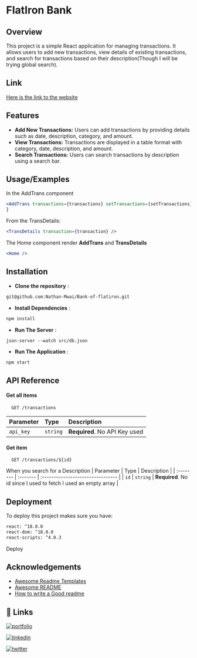 
# FlatIron Bank

## Overview

This project is a simple React application for managing transactions. It allows users to add new transactions, view details of existing transactions, and search for transactions based on their description(Though I will be trying global search).

## Link
[Here is the link to the website](https://bank-of-flatiron-ashy-two.vercel.app/)
## Features

- **Add New Transactions:** Users can add transactions by providing details such as date, description, category, and amount.
- **View Transactions:** Transactions are displayed in a table format with category, date, description, and amount.
- **Search Transactions:** Users can search transactions by description using a search bar.


## Usage/Examples
In the AddTrans component
```jsx
<AddTrans transactions={transactions} setTransactions={setTransactions} />
}
```
 From the TransDetails:
 ```jsx
 <TransDetails transaction={transaction} />
 ```
 The Home component render **AddTrans** and **TransDetails**
 ```jsx
 <Home />
 ```


## Installation

- **Clone the repository** :
```bash
git@github.com:Nathan-Mwai/Bank-of-flatiron.git
```
- **Install Dependencies** :
```bash
npm install
```
- **Run The Server** :
```node
json-server --watch src/db.json
```
- **Run The Application** :
```bash
npm start
```

    
## API Reference

#### Get all items

```http
  GET /transactions
```

| Parameter | Type     | Description                |
| :-------- | :------- | :------------------------- |
| `api_key` | `string` | **Required**. No API Key used |

#### Get item

```http
  GET /transactions/${id}
```
When you search for a Description
| Parameter | Type     | Description                       |
| :-------- | :------- | :-------------------------------- |
| `id`      | `string` | **Required**. No id since I used to fetch I used an empty array |



## Deployment

To deploy this project makes sure you have:

```bash
react: ^18.0.0
react-dom: ^18.0.0
react-scripts: ^4.0.3
```
Deploy

## Acknowledgements

 - [Awesome Readme Templates](https://awesomeopensource.com/project/elangosundar/awesome-README-templates)
 - [Awesome README](https://github.com/matiassingers/awesome-readme)
 - [How to write a Good readme](https://bulldogjob.com/news/449-how-to-write-a-good-readme-for-your-github-project)


## 🔗 Links
[![portfolio](https://img.shields.io/badge/my_portfolio-000?style=for-the-badge&logo=ko-fi&logoColor=white)](https://nathan-mwai.github.io/portfolio_1/)

[![linkedin](https://img.shields.io/badge/linkedin-0A66C2?style=for-the-badge&logo=linkedin&logoColor=white)](https://www.linkedin.com/in/nathan-mwaniki-a9a28a2a5/)

[![twitter](https://img.shields.io/badge/twitter-1DA1F2?style=for-the-badge&logo=twitter&logoColor=white)](https://x.com/mwaniki_na)

